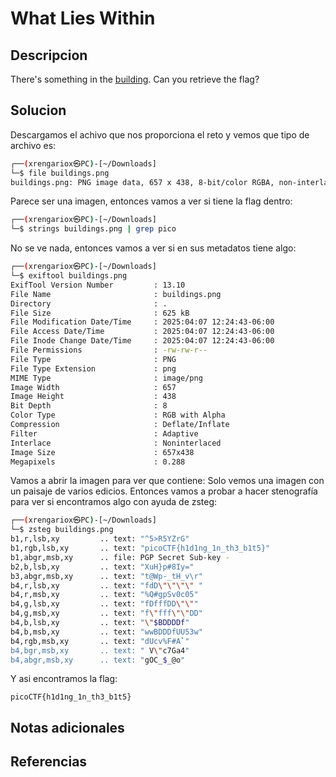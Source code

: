 # What Lies Within

## Descripcion
There's something in the [building](https://jupiter.challenges.picoctf.org/static/011955b303f293d60c8116e6a4c5c84f/buildings.png). Can you retrieve the flag?
## Solucion
Descargamos el achivo que nos proporciona el reto y vemos que tipo de archivo es:
```sh
┌──(xrengariox㉿PC)-[~/Downloads]
└─$ file buildings.png  
buildings.png: PNG image data, 657 x 438, 8-bit/color RGBA, non-interlaced
```

Parece ser una imagen, entonces vamos a ver si tiene la flag dentro:
```sh
┌──(xrengariox㉿PC)-[~/Downloads]
└─$ strings buildings.png | grep pico

```

No se ve nada, entonces vamos a ver si en sus metadatos tiene algo:
```sh
┌──(xrengariox㉿PC)-[~/Downloads]
└─$ exiftool buildings.png  
ExifTool Version Number         : 13.10
File Name                       : buildings.png
Directory                       : .
File Size                       : 625 kB
File Modification Date/Time     : 2025:04:07 12:24:43-06:00
File Access Date/Time           : 2025:04:07 12:24:43-06:00
File Inode Change Date/Time     : 2025:04:07 12:24:43-06:00
File Permissions                : -rw-rw-r--
File Type                       : PNG
File Type Extension             : png
MIME Type                       : image/png
Image Width                     : 657
Image Height                    : 438
Bit Depth                       : 8
Color Type                      : RGB with Alpha
Compression                     : Deflate/Inflate
Filter                          : Adaptive
Interlace                       : Noninterlaced
Image Size                      : 657x438
Megapixels                      : 0.288
```

Vamos a abrir la imagen para ver que contiene:
Solo vemos una imagen con un paisaje de varios edicios.
Entonces vamos a probar a hacer stenografía para ver si encontramos algo con ayuda de zsteg:
```sh
┌──(xrengariox㉿PC)-[~/Downloads]
└─$ zsteg buildings.png           
b1,r,lsb,xy         .. text: "^5>R5YZrG"
b1,rgb,lsb,xy       .. text: "picoCTF{h1d1ng_1n_th3_b1t5}"
b1,abgr,msb,xy      .. file: PGP Secret Sub-key -
b2,b,lsb,xy         .. text: "XuH}p#8Iy="
b3,abgr,msb,xy      .. text: "t@Wp-_tH_v\r"
b4,r,lsb,xy         .. text: "fdD\"\"\"\" "
b4,r,msb,xy         .. text: "%Q#gpSv0c05"
b4,g,lsb,xy         .. text: "fDfffDD\"\""
b4,g,msb,xy         .. text: "f\"fff\"\"DD"
b4,b,lsb,xy         .. text: "\"$BDDDDf"
b4,b,msb,xy         .. text: "wwBDDDfUU53w"
b4,rgb,msb,xy       .. text: "dUcv%F#A`"
b4,bgr,msb,xy       .. text: " V\"c7Ga4"
b4,abgr,msb,xy      .. text: "gOC_$_@o"

```

Y asi encontramos la flag:
```flag
picoCTF{h1d1ng_1n_th3_b1t5}
```

## Notas adicionales

## Referencias
